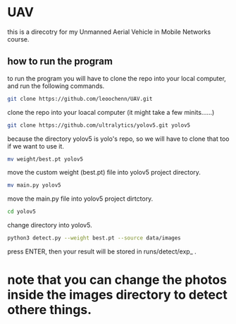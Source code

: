 # UAV

this is a direcotry for my Unmanned Aerial Vehicle in Mobile Networks course.

## how to run the program
to run the program you will have to clone the repo into your local computer, and run the following commands.

```bash
git clone https://github.com/leoochenn/UAV.git
```
clone the repo into your loacal computer (it might take a few minits......)

```bash
git clone https://github.com/ultralytics/yolov5.git yolov5
```
because the directory yolov5 is yolo's repo, so we will have to clone that too if we want to use it.

```bash
mv weight/best.pt yolov5
```
move the custom weight (best.pt) file into yolov5 project directory.

```bash
mv main.py yolov5
```
move the main.py file into yolov5 project dirtctory.

```bash
cd yolov5
```
change directory into yolov5.

```bash
python3 detect.py --weight best.pt --source data/images
```
press ENTER, then your result will be stored in runs/detect/exp_ .
# note that you can change the photos inside the images directory to detect othere things.
